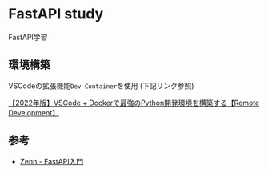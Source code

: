 # FastAPI study

FastAPI学習

## 環境構築

VSCodeの拡張機能`Dev Container`を使用 (下記リンク参照)

[【2022年版】VSCode + Dockerで最強のPython開発環境を構築する【Remote Development】](https://www.true-fly.com/entry/2021/12/08/073000)

## 参考

- [Zenn - FastAPI入門](https://zenn.dev/sh0nk/books/537bb028709ab9)
